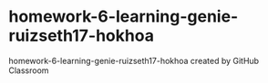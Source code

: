 # homework-6-learning-genie-ruizseth17-hokhoa
homework-6-learning-genie-ruizseth17-hokhoa created by GitHub Classroom
